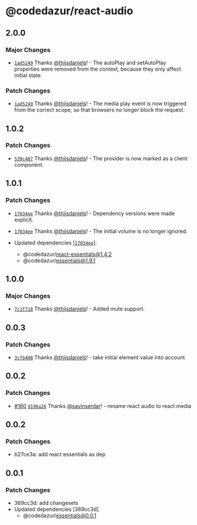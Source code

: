 # @codedazur/react-audio

## 2.0.0

### Major Changes

- [`1ad5249`](https://github.com/codedazur/toolkit/commit/1ad5249f195ec49831477f061231d83c731ab524) Thanks [@thijsdaniels](https://github.com/thijsdaniels)! - The autoPlay and setAutoPlay properties were removed from the context, because they only affect initial state.

### Patch Changes

- [`1ad5249`](https://github.com/codedazur/toolkit/commit/1ad5249f195ec49831477f061231d83c731ab524) Thanks [@thijsdaniels](https://github.com/thijsdaniels)! - The media play event is now triggered from the correct scope, so that browsers no longer block the request.

## 1.0.2

### Patch Changes

- [`539c487`](https://github.com/codedazur/toolkit/commit/539c487160c2b2a95699a250822d846f3b8c9ca3) Thanks [@thijsdaniels](https://github.com/thijsdaniels)! - The provider is now marked as a client component.

## 1.0.1

### Patch Changes

- [`17034ee`](https://github.com/codedazur/toolkit/commit/17034ee5fcbc026fc779a12130572d515d2b8298) Thanks [@thijsdaniels](https://github.com/thijsdaniels)! - Dependency versions were made explicit.

- [`17034ee`](https://github.com/codedazur/toolkit/commit/17034ee5fcbc026fc779a12130572d515d2b8298) Thanks [@thijsdaniels](https://github.com/thijsdaniels)! - The initial volume is no longer ignored.

- Updated dependencies [[`17034ee`](https://github.com/codedazur/toolkit/commit/17034ee5fcbc026fc779a12130572d515d2b8298)]:
  - @codedazur/react-essentials@1.4.2
  - @codedazur/essentials@1.9.1

## 1.0.0

### Major Changes

- [`7c1f718`](https://github.com/codedazur/toolkit/commit/7c1f718b6d4bbe51fc49e812ddfff75c7254d3dd) Thanks [@thijsdaniels](https://github.com/thijsdaniels)! - Added mute support.

## 0.0.3

### Patch Changes

- [`3cfb400`](https://github.com/codedazur/toolkit/commit/3cfb400155270d95d9c713f5324d4258c3cb0e8d) Thanks [@thijsdaniels](https://github.com/thijsdaniels)! - take initial element value into account

## 0.0.2

### Patch Changes

- [#160](https://github.com/codedazur/toolkit/pull/160) [`d19ba26`](https://github.com/codedazur/toolkit/commit/d19ba260ad18db79b461f81c11eb21b08ab7df77) Thanks [@sayinserdar](https://github.com/sayinserdar)! - rename react audio to react media

## 0.0.2

### Patch Changes

- b27ce3a: add react essentials as dep

## 0.0.1

### Patch Changes

- 369cc3d: add changesets
- Updated dependencies [369cc3d]
  - @codedazur/essentials@0.0.1
